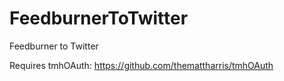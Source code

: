 FeedburnerToTwitter
===================

Feedburner to Twitter

Requires tmhOAuth: https://github.com/themattharris/tmhOAuth
